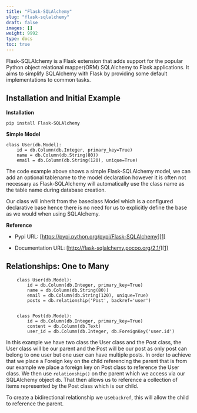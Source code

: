 ```yaml
---
title: "Flask-SQLAlchemy"
slug: "flask-sqlalchemy"
draft: false
images: []
weight: 9992
type: docs
toc: true
---
```


Flask-SQLAlchemy is a Flask extension that adds support for the popular Python object relational mapper(ORM) SQLAlchemy to Flask applications. It aims to simplify SQLAlchemy with Flask by providing some default implementations to common tasks.

## Installation and Initial Example
**Installation**

    pip install Flask-SQLAlchemy

**Simple Model**

    class User(db.Model):
        id = db.Column(db.Integer, primary_key=True)
        name = db.Column(db.String(80))
        email = db.Column(db.String(120), unique=True)

The code example above shows a simple Flask-SQLAlchemy model, we can add an optional tablename to the model declaration however it is often not necessary as Flask-SQLAlchemy will automatically use the class name as the table name during database creation.

Our class will inherit from the baseclass Model which is a configured declarative base hence there is no need for us to explicitly define the base as we would when using SQLAlchemy. 

**Reference**
        

 - Pypi URL: [https://pypi.python.org/pypi/Flask-SQLAlchemy][1]
- Documentation URL: [http://flask-sqlalchemy.pocoo.org/2.1/][1]


  [1]: http://flask-sqlalchemy.pocoo.org/2.1/

## Relationships: One to Many
        class User(db.Model):
            id = db.Column(db.Integer, primary_key=True)
            name = db.Column(db.String(80))
            email = db.Column(db.String(120), unique=True)
            posts = db.relationship('Post', backref='user')


        class Post(db.Model):
            id = db.Column(db.Integer, primary_key=True)
            content = db.Column(db.Text)
            user_id = db.Column(db.Integer, db.ForeignKey('user.id')

In this example we have two class the User class and the Post class, the User class will be our parent and the Post will be our post as only post can belong to one user but one user can have multiple posts. In order to achieve that we place a Foreign key on the child referencing the parent that is from our example we place a foreign key on Post class to reference the User class. We then use `relationship()` on the parent which we access via our SQLAlchemy object `db`. That then allows us to reference a collection of items represented by the Post class which is our child.

To create a bidirectional relationship we use`backref`, this will allow the child to reference the parent.

